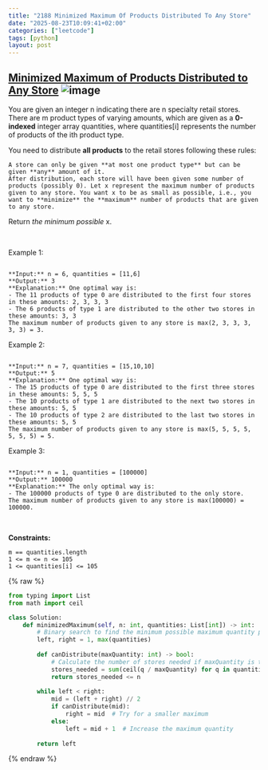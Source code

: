```yaml
---
title: "2188 Minimized Maximum Of Products Distributed To Any Store"
date: "2025-08-23T10:09:41+02:00"
categories: ["leetcode"]
tags: [python]
layout: post
---
```


## [Minimized Maximum of Products Distributed to Any Store](https://leetcode.com/problems/minimized-maximum-of-products-distributed-to-any-store) ![image](https://img.shields.io/badge/Difficulty-Medium-orange)

You are given an integer n indicating there are n specialty retail stores. There are m product types of varying amounts, which are given as a **0-indexed** integer array quantities, where quantities[i] represents the number of products of the ith product type.

You need to distribute **all products** to the retail stores following these rules:

	A store can only be given **at most one product type** but can be given **any** amount of it.
	After distribution, each store will have been given some number of products (possibly 0). Let x represent the maximum number of products given to any store. You want x to be as small as possible, i.e., you want to **minimize** the **maximum** number of products that are given to any store.

Return *the minimum possible* x.

 

Example 1:

```

**Input:** n = 6, quantities = [11,6]
**Output:** 3
**Explanation:** One optimal way is:
- The 11 products of type 0 are distributed to the first four stores in these amounts: 2, 3, 3, 3
- The 6 products of type 1 are distributed to the other two stores in these amounts: 3, 3
The maximum number of products given to any store is max(2, 3, 3, 3, 3, 3) = 3.

```

Example 2:

```

**Input:** n = 7, quantities = [15,10,10]
**Output:** 5
**Explanation:** One optimal way is:
- The 15 products of type 0 are distributed to the first three stores in these amounts: 5, 5, 5
- The 10 products of type 1 are distributed to the next two stores in these amounts: 5, 5
- The 10 products of type 2 are distributed to the last two stores in these amounts: 5, 5
The maximum number of products given to any store is max(5, 5, 5, 5, 5, 5, 5) = 5.

```

Example 3:

```

**Input:** n = 1, quantities = [100000]
**Output:** 100000
**Explanation:** The only optimal way is:
- The 100000 products of type 0 are distributed to the only store.
The maximum number of products given to any store is max(100000) = 100000.

```

 

**Constraints:**

	m == quantities.length
	1 <= m <= n <= 105
	1 <= quantities[i] <= 105

{% raw %}
```python
from typing import List
from math import ceil

class Solution:
    def minimizedMaximum(self, n: int, quantities: List[int]) -> int:
        # Binary search to find the minimum possible maximum quantity per store
        left, right = 1, max(quantities)
        
        def canDistribute(maxQuantity: int) -> bool:
            # Calculate the number of stores needed if maxQuantity is the maximum each store can have
            stores_needed = sum(ceil(q / maxQuantity) for q in quantities)
            return stores_needed <= n
        
        while left < right:
            mid = (left + right) // 2
            if canDistribute(mid):
                right = mid  # Try for a smaller maximum
            else:
                left = mid + 1  # Increase the maximum quantity
        
        return left
```
{% endraw %}
